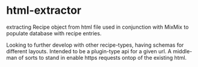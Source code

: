 # html-extractor
extracting Recipe object from html file used in conjunction with MixMix to populate database with recipe entries.

Looking to further develop with other recipe-types, having schemas for different layouts.
Intended to be a plugin-type api for a given url.
A middle-man of sorts to stand in enable https requests ontop of the existing html.


